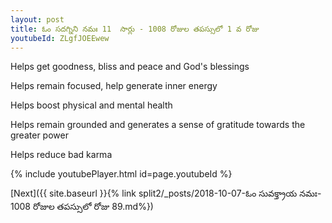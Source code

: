 ```yaml
---
layout: post
title: ఓం సదగ్నిని నమః 11  సార్లు - 1008 రోజుల తపస్సులో 1 వ రోజు
youtubeId: ZLgfJOEEwew
---
```

 
 
Helps get goodness, bliss and peace and God's blessings
 
Helps remain focused, help generate inner energy 
 
Helps boost physical and mental health 
 
Helps remain grounded and generates a sense of gratitude towards the greater power 
 
Helps reduce bad karma
 
 
 
 


{% include youtubePlayer.html id=page.youtubeId %}
 
[Next]({{ site.baseurl }}{% link  split2/_posts/2018-10-07-ఓం సువక్త్రాయ నమః- 1008 రోజుల తపస్సులో రోజు 89.md%})
 
